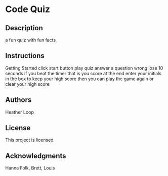 # Code Quiz

## Description
a fun quiz with fun facts

## Instructions
Getting Started
click start button
play quiz
answer a question wrong lose 10 seconds
if you beat the timer that is you score at the end
enter your initials in the box to keep your high score
then you can play the game again or clear your high score

## Authors
Heather Loop 

## License
This project is licensed 

## Acknowledgments
Hanna Folk, Brett, Louis
